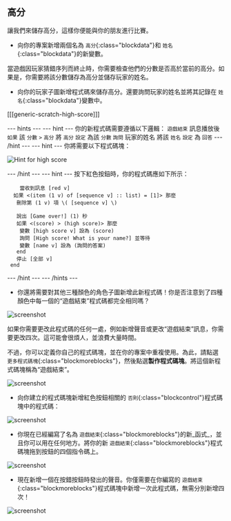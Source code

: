 ## 高分

讓我們來儲存高分，這樣你便能與你的朋友進行比賽。

+ 向你的專案新增兩個名為 `高分`{:class="blockdata"}和 `姓名`{:class="blockdata"}的新變數。

當遊戲因玩家猜錯序列而終止時，你需要檢查他們的分數是否高於當前的高分。如果是，你需要將該分數儲存為高分並儲存玩家的姓名。

+ 向你的玩家子圖新增程式碼來儲存高分。還要詢問玩家的姓名並將其記錄在 `姓名`{:class="blockdata"}變數中。

[[[generic-scratch-high-score]]]

--- hints ---
--- hint ---
你的新程式碼需要遵循以下邏輯：
`遊戲結束` 訊息播放後
`如果` 該 `分數` `>` `高分`
將 `高分` `設定` 為該 `分數`
`詢問` 玩家的姓名
將該 `姓名` `設定` 為 `回答`
--- /hint ---
--- hint ---
你將需要以下程式碼塊：

![Hint for high score](images/hint-high-score.png)

--- /hint ---
--- hint ---
按下紅色按鈕時，你的程式碼應如下所示：

```blocks
	當收到訊息 [red v]
  如果 <(item (1 v) of [sequence v] :: list) = [1]> 那麼 
   刪除第 (1 v) 項 \( [sequence v] \)

   說出 [Game over!] (1) 秒
   如果 <(score) > (high score)> 那麼 
    變數 [high score v] 設為 (score)
    詢問 [High score! What is your name?] 並等待
    變數 [name v] 設為 (詢問的答案)
   end
   停止 [全部 v]
 end
```
--- /hint ---
--- /hints ---

+ 你還將需要對其他三種顏色的角色子圖新增此新程式碼！你是否注意到了四種顏色中每一個的“遊戲結束”程式碼都完全相同嗎？

![screenshot](images/colour-same.png)

如果你需要更改此程式碼的任何一處，例如新增聲音或更改“遊戲結束”訊息，你需要更改四次。這可能會很煩人，並浪費大量時間。

不過，你可以定義你自己的程式碼塊，並在你的專案中重複使用。為此，請點選 `更多程式碼塊`{:class="blockmoreblocks"}，然後點選**製作程式碼塊**。將這個新程式碼塊稱為“遊戲結束”。

![screenshot](images/colour-more.png)

+ 向你建立的程式碼塊新增紅色按鈕相關的 `否則`{:class="blockcontrol"}程式碼塊中的程式碼：

![screenshot](images/colour-make-block.png)

+ 你現在已經編寫了名為 `遊戲結束`{:class="blockmoreblocks"}的新_函式_，並且你可以用在任何地方。將你的新 `遊戲結束`{:class="blockmoreblocks"}程式碼塊拖到按鈕的四個指令碼上。

![screenshot](images/colour-use-block.png)

+ 現在新增一個在按錯按鈕時發出的聲音。你僅需要在你編寫的 `遊戲結束`{:class="blockmoreblocks"}程式碼塊中新增一次此程式碼，無需分別新增四次！

![screenshot](images/colour-cough.png)
